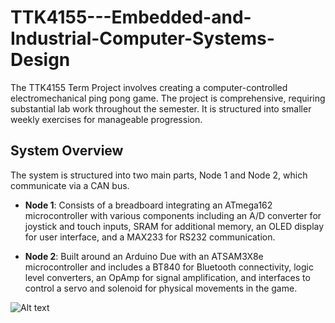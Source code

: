 # TTK4155---Embedded-and-Industrial-Computer-Systems-Design
The TTK4155 Term Project involves creating a computer-controlled electromechanical ping pong game. The project is comprehensive, requiring substantial lab work throughout the semester. It is structured into smaller weekly exercises for manageable progression.

## System Overview
The system is structured into two main parts, Node 1 and Node 2, which communicate via a CAN bus.

- **Node 1**: Consists of a breadboard integrating an ATmega162 microcontroller with various components including an A/D converter for joystick and touch inputs, SRAM for additional memory, an OLED display for user interface, and a MAX233 for RS232 communication.

- **Node 2**: Built around an Arduino Due with an ATSAM3X8e microcontroller and includes a BT840 for Bluetooth connectivity, logic level converters, an OpAmp for signal amplification, and interfaces to control a servo and solenoid for physical movements in the game.

![Alt text](URL_to_image "Image Title")



